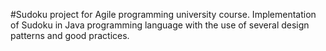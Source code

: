 #Sudoku project for Agile programming university course.
Implementation of Sudoku in Java programming language with the use of several design patterns and good practices.
